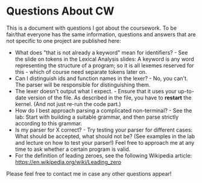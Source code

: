 # Questions About CW 

This is a document with questions I got about the coursework. 
To be fair/that everyone has the same information, questions and answers that are not specific to one project are published here: 

- What does "that is not already a keyword" mean for identifiers? - See the slide on tokens in the Lexical Analysis slides:
A keyword is any word representing the structure of a program; so it is all lexemes reserved for this - which of course need separate tokens later on.
- Can I distinguish ids and function names in the lexer? - No, you can't. The parser will be responsible for distinguishing them. 
- The lexer doesn't output what I expect. - Ensure that it uses your up-to-date version of the file. As described in the file, you have to **restart** the kernel. (And not just re-run the code part.)
- How do I best approach parsing a complicated non-terminal? - See the lab: Start with building a suitable grammar, and then parse strictly according to this grammar.
- Is my parser for X correct? - Try testing your parser for different cases: What should be accepted, what should not be? (See examples in the lab and lecture on how to test your parser!) Feel free to approach me at any time to ask whether a certain program is valid.
- For the definition of leading zeroes, see the following Wikipedia article: https://en.wikipedia.org/wiki/Leading_zero

Please feel free to contact me in case any other questions appear!
